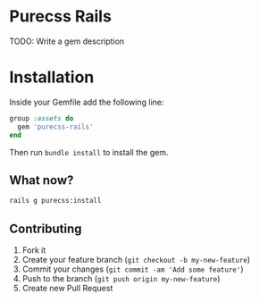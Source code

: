 # Purecss Rails

TODO: Write a gem description

# Installation


Inside your Gemfile add the following line:

```ruby
group :assets do
  gem 'purecss-rails'
end
```

Then run `bundle install` to install the gem.

## What now?

```bash
rails g purecss:install
```
## Contributing

1. Fork it
2. Create your feature branch (`git checkout -b my-new-feature`)
3. Commit your changes (`git commit -am 'Add some feature'`)
4. Push to the branch (`git push origin my-new-feature`)
5. Create new Pull Request

